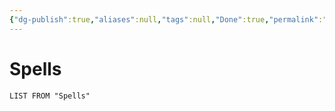 ```yaml
---
{"dg-publish":true,"aliases":null,"tags":null,"Done":true,"permalink":"/spellcasting/spells/","dgHomeLink":false,"dgPassFrontmatter":true}
---
```


# Spells
```dataview
LIST FROM "Spells"
```
